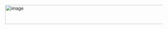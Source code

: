 <img width="558" height="62" alt="image" src="https://github.com/user-attachments/assets/f78d7317-02d8-4e09-b032-6eb28e4b1803" />
